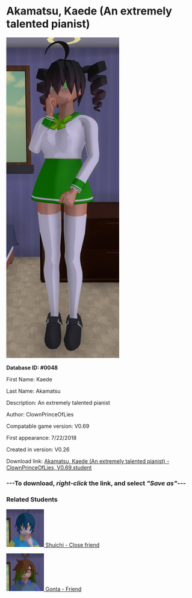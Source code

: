 # Akamatsu, Kaede (An extremely talented pianist)

<img src="../../Files/Images/Akamatsu, Kaede (An extremely talented pianist).png" title="Akamatsu, Kaede (An extremely talented pianist) - ClownPrinceOfLies, V0.69">

**Database ID: #0048**

First Name: Kaede

Last Name: Akamatsu

Description: An extremely talented pianist

Author: ClownPrinceOfLies

Compatable game version: V0.69

First appearance: 7/22/2018

Created in version: V0.26

Download link: <a href="https://raw.githubusercontent.com/Arbiter1223/Daigaku-Gurashi-Custom-Students/master/Files/Student%20Files/Akamatsu%2C%20Kaede%20(An%20extremely%20talented%20pianist)%20-%20ClownPrinceOfLies%2C%20V0.69.student">Akamatsu, Kaede (An extremely talented pianist) - ClownPrinceOfLies, V0.69.student</a>

### ---**To download, _right-click_ the link, and select _"Save as"_**---

### Related Students

<a href="Saihara, Shuichi (A guy with great detective skills).md"><img src="../../Files/Thumbs/Saihara, Shuichi (A guy with great detective skills).png" height="100" width="100" title="Saihara, Shuichi (A guy with great detective skills) - ClownPrinceOfLies, V0.69"></a><a href="Saihara, Shuichi (A guy with great detective skills).md"> Shuichi - Close friend</a>

<a href="Gokuhara, Gonta (A baka who is fascinated with bugs).md"><img src="../../Files/Thumbs/Gokuhara, Gonta (A baka who is fascinated with bugs).png" height="100" width="100" title="Gokuhara, Gonta (A baka who is fascinated with bugs) - ClownPrinceOfLies, V0.69"></a><a href="Gokuhara, Gonta (A baka who is fascinated with bugs).md"> Gonta - Friend</a>

